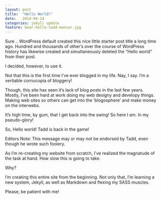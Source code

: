 ```yaml
---
layout: post
title:  "Hello World!"
date:   2014-04-14
categories: jekyll update
feature: bear-hello-tadd-mencer.jpg
---
```

Sure .. WordPress default created this nice little starter post title a long time ago. Hundred and thousands of other’s over the course of WordPress history has likewise created and simultaneously deleted the “Hello world” from their post.

I decided, however, to use it.

Not that this is the first time I’ve ever blogged in my life. Nay, I say. I’m a veritable cornucopia of bloggery!

Though, this site has seen it’s lack of blog posts in the last few years. Mostly, I’ve been hard at work doing my web designy and developy things. Making web sites so others can get into the ‘blogosphere’ and make money on the interwebs.

It’s high time, by gum, that I get back into the swing! So here I am. In my pseudo-glory!

So, Hello world! Tadd is back in the game!

Editors Note: This message may or may not be endorsed by Tadd, even though he wrote such foolery.

As I’m re-creating my website from scratch, I’ve realized the magnatude of the task at hand. How slow this is going to take.

Why?

I’m creating this entire site from the beginning. Not only that, I’m learning a new system, Jekyll, as well as Markdown and flexing my SASS muscles.

Please, be patient with me!

